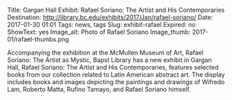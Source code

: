 Title: Gargan Hall Exhibit: Rafael Soriano: The Artist and His Contemporaries
Destination: http://library.bc.edu/exhibits/2017/Jan/rafael-soriano/
Date: 2017-01-30 01:01 
Tags: news, tags 
Slug: exhibit-rafael
Expired: no
ShowText: yes
Image_alt: Photo of Rafael Soriano
Image_thumb: 2017-01/rafael-thumbs.png

Accompanying the exhibition at the McMullen Museum of Art, Rafael Soriano: The Artist as Mystic, Bapst Library has a new exhibit in Gargan Hall, Rafael Soriano: The Artist and His Contemporaries, features selected books from our collection related to Latin American abstract art. The display includes books and images depicting the paintings and drawings of Wifredo Lam, Roberto Matta, Rufino Tamayo, and Rafael Soriano himself. 